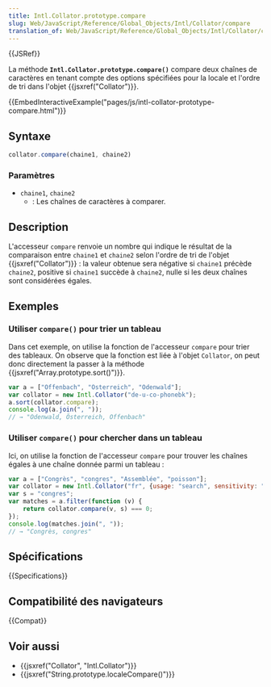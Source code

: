 ```yaml
---
title: Intl.Collator.prototype.compare
slug: Web/JavaScript/Reference/Global_Objects/Intl/Collator/compare
translation_of: Web/JavaScript/Reference/Global_Objects/Intl/Collator/compare
---
```


{{JSRef}}

La méthode **`Intl.Collator.prototype.compare()`** compare deux chaînes de caractères en tenant compte des options spécifiées pour la locale et l'ordre de tri dans l'objet {{jsxref("Collator")}}.

{{EmbedInteractiveExample("pages/js/intl-collator-prototype-compare.html")}}

## Syntaxe

```js
collator.compare(chaine1, chaine2)
```

### Paramètres

- `chaine1`, `chaine2`
  - : Les chaînes de caractères à comparer.

## Description

L'accesseur `compare` renvoie un nombre qui indique le résultat de la comparaison entre `chaine1` et `chaine2` selon l'ordre de tri de l'objet {{jsxref("Collator")}} : la valeur obtenue sera négative si `chaine1` précède `chaine2`, positive si `chaine1` succède à `chaine2`, nulle si les deux chaînes sont considérées égales.

## Exemples

### Utiliser `compare()` pour trier un tableau

Dans cet exemple, on utilise la fonction de l'accesseur `compare` pour trier des tableaux. On observe que la fonction est liée à l'objet `Collator`, on peut donc directement la passer à la méthode {{jsxref("Array.prototype.sort()")}}.

```js
var a = ["Offenbach", "Österreich", "Odenwald"];
var collator = new Intl.Collator("de-u-co-phonebk");
a.sort(collator.compare);
console.log(a.join(", "));
// → "Odenwald, Österreich, Offenbach"
```

### Utiliser `compare()` pour chercher dans un tableau

Ici, on utilise la fonction de l'accesseur `compare` pour trouver les chaînes égales à une chaîne donnée parmi un tableau :

```js
var a = ["Congrès", "congres", "Assemblée", "poisson"];
var collator = new Intl.Collator("fr", {usage: "search", sensitivity: "base"});
var s = "congres";
var matches = a.filter(function (v) {
    return collator.compare(v, s) === 0;
});
console.log(matches.join(", "));
// → "Congrès, congres"
```

## Spécifications

{{Specifications}}

## Compatibilité des navigateurs

{{Compat}}

## Voir aussi

- {{jsxref("Collator", "Intl.Collator")}}
- {{jsxref("String.prototype.localeCompare()")}}
